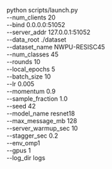 python scripts/launch.py \
  --num_clients 20 \
  --bind 0.0.0.0:51052 \
  --server_addr 127.0.0.1:51052 \
  --data_root ./dataset \
  --dataset_name NWPU-RESISC45 \
  --num_classes 45 \
  --rounds 10 \
  --local_epochs 5 \
  --batch_size 10 \
  --lr 0.005 \
  --momentum 0.9 \
  --sample_fraction 1.0 \
  --seed 42 \
  --model_name resnet18 \
  --max_message_mb 128 \
  --server_warmup_sec 10 \
  --stagger_sec 0.2 \
  --env_omp1 \
  --gpus 1 \
  --log_dir logs



